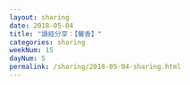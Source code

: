 ```yaml
---
layout: sharing
date: 2018-05-04
title: "讀經分享：【馨香】"
categories: sharing
weekNum: 15
dayNum: 5
permalink: /sharing/2018-05-04-sharing.html
---
```

